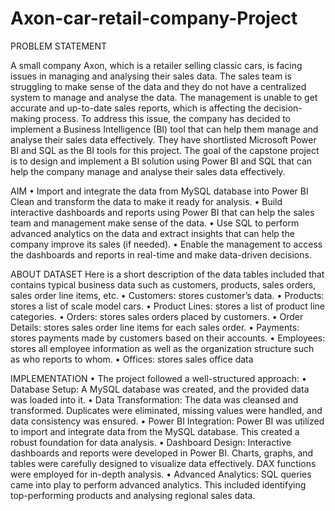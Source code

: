 # Axon-car-retail-company-Project

PROBLEM STATEMENT 

A small company Axon, which is a retailer selling classic cars, is facing issues in managing and analysing their sales data. The sales team is struggling to make sense of the data and they do not have a centralized system to manage and analyse the data. The management is unable to get accurate and up-to-date sales reports, which is affecting the decision-making process.
To address this issue, the company has decided to implement a Business Intelligence (BI) tool that can help them manage and analyse their sales data effectively. They have shortlisted Microsoft Power BI and SQL as the BI tools for this project.
The goal of the capstone project is to design and implement a BI solution using Power BI and SQL that can help the company manage and analyse their sales data effectively. 

AIM
•	Import and integrate the data from MySQL database into Power BI
Clean and transform the data to make it ready for analysis.
•	Build interactive dashboards and reports using Power BI that can help the sales team and management make sense of the data.
•	Use SQL to perform advanced analytics on the data and extract insights that can help the company improve its sales (if needed).
•	Enable the management to access the dashboards and reports in real-time and make data-driven decisions.

ABOUT DATASET 
Here is a short description of the data tables included that contains typical business data such as customers, products, sales orders, sales order line items, etc. 
•	Customers: stores customer’s data.
•	Products: stores a list of scale model cars.
•	Product Lines: stores a list of product line categories.
•	Orders: stores sales orders placed by customers.
•	Order Details: stores sales order line items for each sales order.
•	Payments: stores payments made by customers based on their accounts.
•	Employees: stores all employee information as well as the organization structure such as who reports to whom.
•	Offices: stores sales office data

IMPLEMENTATION
•	The project followed a well-structured approach:
•	 Database Setup: A MySQL database was created, and the provided data was loaded into it.
•	 Data Transformation: The data was cleansed and transformed. Duplicates were eliminated, missing values were handled, and data consistency was ensured.
•	 Power BI Integration: Power BI was utilized to import and integrate data from the MySQL database. This created a robust foundation for data analysis.
•	 Dashboard Design: Interactive dashboards and reports were developed in Power BI. Charts, graphs, and tables were carefully designed to visualize data effectively. DAX functions were employed for in-depth analysis.
•	Advanced Analytics: SQL queries came into play to perform advanced analytics. This included identifying top-performing products and analysing regional sales data.
